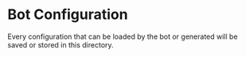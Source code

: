 # Bot Configuration

Every configuration that can be loaded by the bot or generated will be saved or stored in this directory.